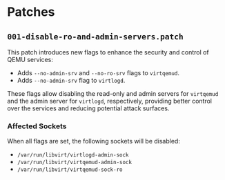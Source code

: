 # Patches

## `001-disable-ro-and-admin-servers.patch`

This patch introduces new flags to enhance the security and control of QEMU services:

- Adds `--no-admin-srv` and `--no-ro-srv` flags to `virtqemud`.
- Adds `--no-admin-srv` flag to `virtlogd`.

These flags allow disabling the read-only and admin servers for `virtqemud` and the admin server for `virtlogd`, respectively, providing better control over the services and reducing potential attack surfaces.

### Affected Sockets

When all flags are set, the following sockets will be disabled:
- `/var/run/libvirt/virtlogd-admin-sock`
- `/var/run/libvirt/virtqemud-admin-sock`
- `/var/run/libvirt/virtqemud-sock-ro`
